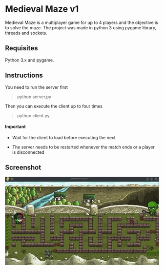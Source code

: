 # Medieval Maze v1
Medieval Maze is a multiplayer game 
for up to 4 players and the objective is to solve the maze. The project was made in python 3 using pygame library, threads and sockets.
## Requisites
Python 3.x and pygame.
## Instructions
You need to run the server first
> python server.py

Then you can execute the client up to four times
> python client.py

#### Important 

- Wait for the client to load before executing the next

- The server needs to be restarted whenever the match ends or a player is disconnected

## Screenshot
![screenshot1](assets/screenshots/screenshot1.jpeg)